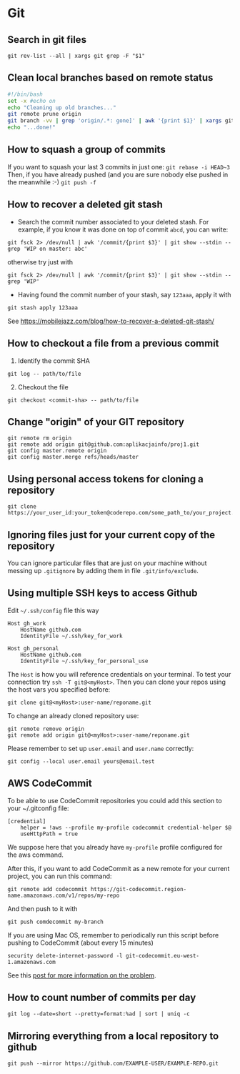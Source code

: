 # Git
## Search in git files
`git rev-list --all | xargs git grep -F "$1"`

## Clean local branches based on remote status
```bash
#!/bin/bash
set -x #echo on
echo "Cleaning up old branches..."
git remote prune origin 
git branch -vv | grep 'origin/.*: gone]' | awk '{print $1}' | xargs git branch -d
echo "...done!"
```
## How to squash a group of commits
If you want to squash your last 3 commits in just one:
`git rebase -i HEAD~3`
Then, if you have already pushed (and you are sure nobody else pushed in the meanwhile :-)
`git push -f`

## How to recover a deleted git stash
- Search the commit number associated to your deleted stash. For example, if you know it was done on top of commit `abcd`, you can write:

`git fsck 2> /dev/null | awk '/commit/{print $3}' | git show --stdin --grep 'WIP on master: abc'`

otherwise try just with

`git fsck 2> /dev/null | awk '/commit/{print $3}' | git show --stdin --grep 'WIP'`
- Having found the commit number of your stash, say `123aaa`, apply it with

`git stash apply 123aaa`

See https://mobilejazz.com/blog/how-to-recover-a-deleted-git-stash/

## How to checkout a file from a previous commit
1. Identify the commit SHA
```
git log -- path/to/file
```
2. Checkout the file
```
git checkout <commit-sha> -- path/to/file
```

## Change "origin" of your GIT repository
```
git remote rm origin
git remote add origin git@github.com:aplikacjainfo/proj1.git
git config master.remote origin
git config master.merge refs/heads/master
```

## Using personal access tokens for cloning a repository
```
git clone https://your_user_id:your_token@coderepo.com/some_path_to/your_project.git
```
## Ignoring files just for your current copy of the repository
You can ignore particular files that are just on your machine without messing up `.gitignore` by adding them in file
`.git/info/exclude`.

## Using multiple SSH keys to access Github
Edit `~/.ssh/config` file this way
```
Host gh_work
    HostName github.com
    IdentityFile ~/.ssh/key_for_work

Host gh_personal
    HostName github.com
    IdentityFile ~/.ssh/key_for_personal_use
```
The `Host` is how you will reference credentials on your terminal. To test your connection try `ssh -T git@<myHost>`.
Then you can clone your repos using the host vars you specified before:
```
git clone git@<myHost>:user-name/reponame.git
```
To change an already cloned repository use:
```
git remote remove origin
git remote add origin git@<myHost>:user-name/reponame.git
```

Please remember to set up `user.email` and `user.name` correctly:
```shell
git config --local user.email yours@email.test
```

## AWS CodeCommit
To be able to use CodeCommit repositories you could add this section to your  ~/.gitconfig  file:

```
[credential]
    helper = !aws --profile my-profile codecommit credential-helper $@
    useHttpPath = true
```

We suppose here that you already have `my-profile` profile configured for the aws command.

After this, if you want to add  CodeCommit as a new remote for your current project, you can run this command:
```
git remote add codecommit https://git-codecommit.region-name.amazonaws.com/v1/repos/my-repo
```

And then push to it with
```
git push comdecommit my-branch
```
If you are using Mac OS, remember to periodically run this script before pushing to CodeCommit (about every 15 minutes)
```
security delete-internet-password -l git-codecommit.eu-west-1.amazonaws.com
```
See this [post for more information on the problem](https://docs.aws.amazon.com/codecommit/latest/userguide/troubleshooting-ch.html).

## How to count number of commits per day
```
git log --date=short --pretty=format:%ad | sort | uniq -c
```

## Mirroring everything from a local repository to github
```
git push --mirror https://github.com/EXAMPLE-USER/EXAMPLE-REPO.git
```
